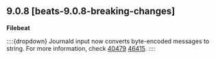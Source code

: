 ## 9.0.8 [beats-9.0.8-breaking-changes]

**Filebeat**

::::{dropdown} Journald input now converts byte-encoded messages to string.
For more information, check [40479]({{beats-issue}}40479) [46415]({{beats-pull}}46415).
::::
